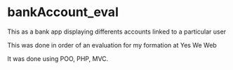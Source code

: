 # bankAccount_eval

This as a bank app displaying differents accounts linked to a particular user

This was done in order of an evaluation for my formation at Yes We Web

It was done using POO, PHP, MVC.
